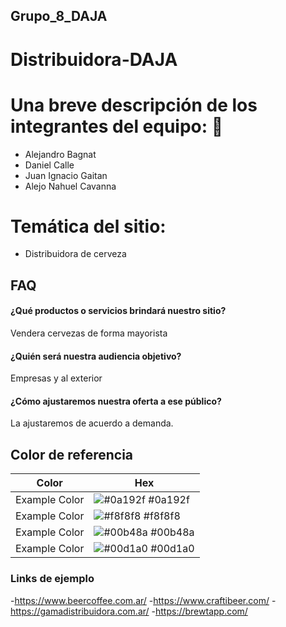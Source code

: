 ## Grupo_8_DAJA
# Distribuidora-DAJA

# Una breve descripción de los integrantes del equipo: 👋

- Alejandro Bagnat
- Daniel Calle
- Juan Ignacio Gaitan
- Alejo Nahuel Cavanna


# Temática del sitio: 
- Distribuidora de cerveza


## FAQ

#### ¿Qué productos o servicios brindará nuestro sitio?

Vendera cervezas de forma mayorista

#### ¿Quién será nuestra audiencia objetivo?

Empresas y al exterior

#### ¿Cómo ajustaremos nuestra oferta a ese público?

La ajustaremos de acuerdo a demanda.



## Color de referencia

| Color             | Hex                                                                |
| ----------------- | ------------------------------------------------------------------ |
| Example Color | ![#0a192f](https://via.placeholder.com/10/0a192f?text=+) #0a192f |
| Example Color | ![#f8f8f8](https://via.placeholder.com/10/f8f8f8?text=+) #f8f8f8 |
| Example Color | ![#00b48a](https://via.placeholder.com/10/00b48a?text=+) #00b48a |
| Example Color | ![#00d1a0](https://via.placeholder.com/10/00b48a?text=+) #00d1a0 |

### Links de ejemplo  

-https://www.beercoffee.com.ar/
-https://www.craftibeer.com/
-https://gamadistribuidora.com.ar/
-https://brewtapp.com/
